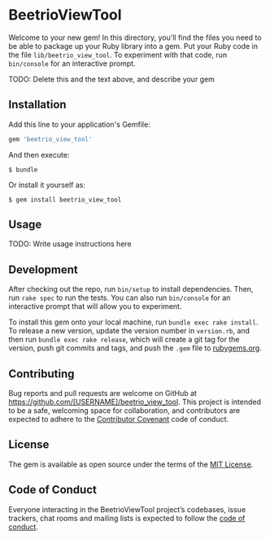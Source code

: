 # BeetrioViewTool

Welcome to your new gem! In this directory, you'll find the files you need to be able to package up your Ruby library into a gem. Put your Ruby code in the file `lib/beetrio_view_tool`. To experiment with that code, run `bin/console` for an interactive prompt.

TODO: Delete this and the text above, and describe your gem

## Installation

Add this line to your application's Gemfile:

```ruby
gem 'beetrio_view_tool'
```

And then execute:

    $ bundle

Or install it yourself as:

    $ gem install beetrio_view_tool

## Usage

TODO: Write usage instructions here

## Development

After checking out the repo, run `bin/setup` to install dependencies. Then, run `rake spec` to run the tests. You can also run `bin/console` for an interactive prompt that will allow you to experiment.

To install this gem onto your local machine, run `bundle exec rake install`. To release a new version, update the version number in `version.rb`, and then run `bundle exec rake release`, which will create a git tag for the version, push git commits and tags, and push the `.gem` file to [rubygems.org](https://rubygems.org).

## Contributing

Bug reports and pull requests are welcome on GitHub at https://github.com/[USERNAME]/beetrio_view_tool. This project is intended to be a safe, welcoming space for collaboration, and contributors are expected to adhere to the [Contributor Covenant](http://contributor-covenant.org) code of conduct.

## License

The gem is available as open source under the terms of the [MIT License](https://opensource.org/licenses/MIT).

## Code of Conduct

Everyone interacting in the BeetrioViewTool project’s codebases, issue trackers, chat rooms and mailing lists is expected to follow the [code of conduct](https://github.com/[USERNAME]/beetrio_view_tool/blob/master/CODE_OF_CONDUCT.md).
